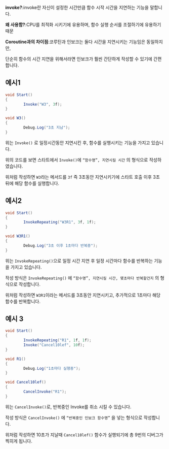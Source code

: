 **invoke?**:invoke란 자신이 설정한 시간만큼 함수 시작 시간을 지연하는 기능을 말합니다.

**왜 사용함?**:CPU를 최적화 시키기에 유용하며, 함수 실행 순서를 조절하기에 유용하기 때문

**Coroutine과의 차이점**:코루틴과 인보크는 둘다 시간을 지연시키는 기능임은 동일하지만,

단순히 함수의 시간 지연을 위해서라면 인보크가 훨씬 간단하게 작성할 수 있기에 간편합니다.

## 예시1
```csharp
void Start()
{
		Invoke("W3", 3f);
}

void W3()
{
		Debug.Log("3초 지남");
}
```

위는 `Invoke()` 로 일정시간동안 지연시킨 후, 함수를 실행시키는 기능을 가지고 있습니다.

위의 코드를 보면 스타트에서 `Invoke()`에 `“함수명”, 지연시킬 시간` 의 형식으로 작성하였습니다.

위처럼 작성하면 `W3`라는 메서드를 `3f` 즉 3초동안 지연시키기에 스타트 호출 이후 3초 뒤에 해당 함수를
실행합니다.

## 예시2

```csharp
void Start()
{
		InvokeRepeating("W3R1", 3f, 1f);
}

void W3R1()
{
		Debug.Log("3초 이후 1초마다 반복중");
}
```

위는 `InvokeRepeating()`으로 일정 시간 지연 후 일정 시간마다 함수를 반복하는 기능을 가지고 있습니다.

작성 방식은 `InvokeRepeating()` 에 `“함수명”, 지연시킬 시간, 몇초마다 반복할건지` 의 형식으로
작성합니다.

위처럼 작성하면 `W3R1`이라는 메서드를 3초동안 지연시키고, 추가적으로 1초마다 해당 함수를 반복합니다.

## 예시 3

```csharp
void Start()
{
		InvokeRepeating("R1", 1f, 1f);
		Invoke("Cancel10lef", 10f);
}

void R1()
{
		Debug.Log("1초마다 실행중");
}

void Cancel10lef()
{
		CancelInvoke("R1");
}
```

위는 `CancelInvoke()`로, 반복중인 Invoke를 취소 시킬 수 있습니다.

작성 방식은 `CancelInvoke()` 에 `“반복중인 인보크 함수명”` 을 넣는 형식으로 작성합니다.

위처럼 작성하면 10초가 지날때 `Cancel10lef()` 함수가 실행되기에 총 9번의 디버그가 찍히게 됩니다.